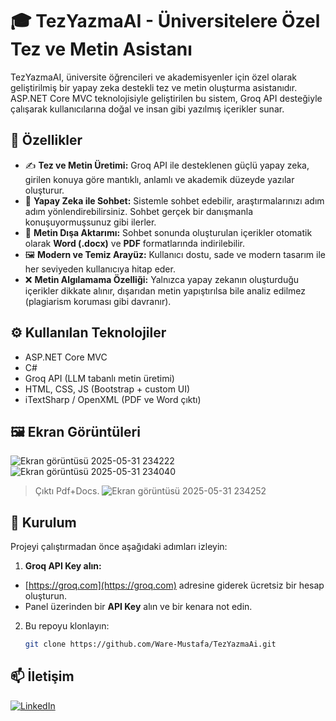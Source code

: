 # 🎓 TezYazmaAI - Üniversitelere Özel Tez ve Metin Asistanı

TezYazmaAI, üniversite öğrencileri ve akademisyenler için özel olarak geliştirilmiş bir yapay zeka destekli tez ve metin oluşturma asistanıdır. ASP.NET Core MVC teknolojisiyle geliştirilen bu sistem, Groq API desteğiyle çalışarak kullanıcılarına doğal ve insan gibi yazılmış içerikler sunar.

## 🚀 Özellikler

- ✍️ **Tez ve Metin Üretimi:** Groq API ile desteklenen güçlü yapay zeka, girilen konuya göre mantıklı, anlamlı ve akademik düzeyde yazılar oluşturur.
- 🧠 **Yapay Zeka ile Sohbet:** Sistemle sohbet edebilir, araştırmalarınızı adım adım yönlendirebilirsiniz. Sohbet gerçek bir danışmanla konuşuyormuşsunuz gibi ilerler.
- 📄 **Metin Dışa Aktarımı:** Sohbet sonunda oluşturulan içerikler otomatik olarak **Word (.docx)** ve **PDF** formatlarında indirilebilir.
- 🖼️ **Modern ve Temiz Arayüz:** Kullanıcı dostu, sade ve modern tasarım ile her seviyeden kullanıcıya hitap eder.
- ❌ **Metin Algılamama Özelliği:** Yalnızca yapay zekanın oluşturduğu içerikler dikkate alınır, dışarıdan metin yapıştırılsa bile analiz edilmez (plagiarism koruması gibi davranır).

## ⚙️ Kullanılan Teknolojiler

- ASP.NET Core MVC
- C#
- Groq API (LLM tabanlı metin üretimi)
- HTML, CSS, JS (Bootstrap + custom UI)
- iTextSharp / OpenXML (PDF ve Word çıktı)

## 🖼️ Ekran Görüntüleri

![Ekran görüntüsü 2025-05-31 234222](https://github.com/user-attachments/assets/186589ce-7268-4193-a92d-e3b22059c9f4)
![Ekran görüntüsü 2025-05-31 234040](https://github.com/user-attachments/assets/3ab78314-a9c0-4bc6-bebc-81b67040f1ee)
> Çıktı Pdf+Docs.
![Ekran görüntüsü 2025-05-31 234252](https://github.com/user-attachments/assets/d47a684a-fece-489b-a1c9-178b1d20fc37)



## 📁 Kurulum

Projeyi çalıştırmadan önce aşağıdaki adımları izleyin:

1.  **Groq API Key alın:**  
   - [https://groq.com](https://groq.com) adresine giderek ücretsiz bir hesap oluşturun.  
   - Panel üzerinden bir **API Key** alın ve bir kenara not edin.

2. Bu repoyu klonlayın:
   ```bash
   git clone https://github.com/Ware-Mustafa/TezYazmaAi.git

## 📫 İletişim

[![LinkedIn](https://img.shields.io/badge/LinkedIn-blue?style=for-the-badge&logo=linkedin)](https://www.linkedin.com/in/mustafa-akt%C3%BCrk-318914344/)

